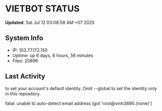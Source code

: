 # VIETBOT STATUS
**Updated**: Sat Jul 12 03:08:58 AM +07 2025

## System Info
- IP: 103.77.172.150
- Uptime: up 6 days, 6 hours, 56 minutes
- Files: 20896

## Last Activity

to set your account's default identity.
Omit --global to set the identity only in this repository.

fatal: unable to auto-detect email address (got 'root@vinh3690.(none)')
